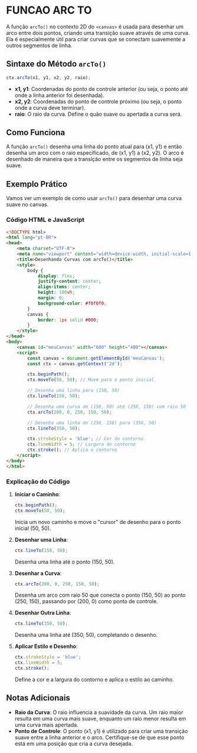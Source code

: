 # FUNCAO ARC TO
A função `arcTo()` no contexto 2D do `<canvas>` é usada para desenhar um arco entre dois pontos, criando uma transição suave através de uma curva. Ela é especialmente útil para criar curvas que se conectam suavemente a outros segmentos de linha.

## Sintaxe do Método `arcTo()`
```javascript
ctx.arcTo(x1, y1, x2, y2, raio);
```

- **x1, y1**: Coordenadas do ponto de controle anterior (ou seja, o ponto até onde a linha anterior foi desenhada).
- **x2, y2**: Coordenadas do ponto de controle próximo (ou seja, o ponto onde a curva deve terminar).
- **raio**: O raio da curva. Define o quão suave ou apertada a curva será.

## Como Funciona
A função `arcTo()` desenha uma linha do ponto atual para (x1, y1) e então desenha um arco com o raio especificado, de (x1, y1) a (x2, y2). O arco é desenhado de maneira que a transição entre os segmentos de linha seja suave.

## Exemplo Prático
Vamos ver um exemplo de como usar `arcTo()` para desenhar uma curva suave no canvas.

### Código HTML e JavaScript
```html
<!DOCTYPE html>
<html lang="pt-BR">
<head>
    <meta charset="UTF-8">
    <meta name="viewport" content="width=device-width, initial-scale=1.0">
    <title>Desenhando Curvas com arcTo()</title>
    <style>
        body {
            display: flex;
            justify-content: center;
            align-items: center;
            height: 100vh;
            margin: 0;
            background-color: #f0f0f0;
        }
        canvas {
            border: 1px solid #000;
        }
    </style>
</head>
<body>
    <canvas id="meuCanvas" width="600" height="400"></canvas>
    <script>
        const canvas = document.getElementById('meuCanvas');
        const ctx = canvas.getContext('2d');

        ctx.beginPath();
        ctx.moveTo(50, 50); // Move para o ponto inicial

        // Desenha uma linha para (150, 50)
        ctx.lineTo(150, 50);

        // Desenha uma curva de (150, 50) até (250, 150) com raio 50
        ctx.arcTo(200, 0, 250, 150, 50);

        // Desenha uma linha de (250, 150) para (350, 50)
        ctx.lineTo(350, 50);

        ctx.strokeStyle = 'blue'; // Cor do contorno
        ctx.lineWidth = 5; // Largura do contorno
        ctx.stroke(); // Aplica o contorno
    </script>
</body>
</html>
```

### Explicação do Código
1. **Iniciar o Caminho**:
   ```javascript
   ctx.beginPath();
   ctx.moveTo(50, 50);
   ```
   Inicia um novo caminho e move o "cursor" de desenho para o ponto inicial (50, 50).

2. **Desenhar uma Linha**:
   ```javascript
   ctx.lineTo(150, 50);
   ```
   Desenha uma linha até o ponto (150, 50).

3. **Desenhar a Curva**:
   ```javascript
   ctx.arcTo(200, 0, 250, 150, 50);
   ```
   Desenha um arco com raio 50 que conecta o ponto (150, 50) ao ponto (250, 150), passando por (200, 0) como ponto de controle.

4. **Desenhar Outra Linha**:
   ```javascript
   ctx.lineTo(350, 50);
   ```
   Desenha uma linha até (350, 50), completando o desenho.

5. **Aplicar Estilo e Desenho**:
   ```javascript
   ctx.strokeStyle = 'blue';
   ctx.lineWidth = 5;
   ctx.stroke();
   ```
   Define a cor e a largura do contorno e aplica o estilo ao caminho.

## Notas Adicionais
- **Raio da Curva**: O raio influencia a suavidade da curva. Um raio maior resulta em uma curva mais suave, enquanto um raio menor resulta em uma curva mais apertada.
- **Ponto de Controle**: O ponto (x1, y1) é utilizado para criar uma transição suave entre a linha anterior e o arco. Certifique-se de que esse ponto está em uma posição que cria a curva desejada.

